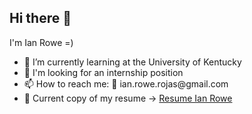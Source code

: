 <h2>Hi there 👋</h2>

I'm Ian Rowe =)

<ul>
<li>🌱 I’m currently learning at the University of Kentucky</li>
<li>🔭 I'm looking for an internship position </li>
<li>📫 How to reach me: 📧 ian.rowe.rojas@gmail.com </li>
  <li>📄 Current copy of my resume -> <a href="https://docs.google.com/document/d/1A-WAIxO_gLk3G3di7RPH8RBoe6RM39JDaTrwzZX-0ZI/edit?usp=sharing">Resume Ian Rowe</a> </li>
</ul>
